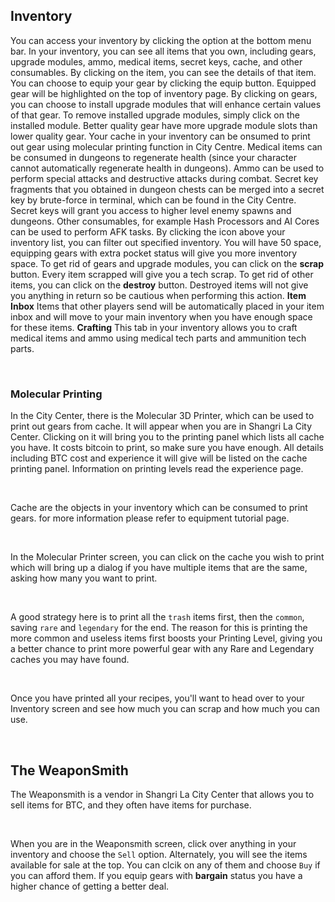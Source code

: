 ## Inventory

You can access your inventory by clicking the option at the bottom menu bar. In your inventory, you can see all items that you own, including gears, upgrade modules, ammo, medical items, secret keys, cache, and other consumables. By clicking on the item, you can see the details of that item. You can choose to equip your gear by clicking the equip button. Equipped gear will be highlighted on the top of inventory page. By clicking on gears, you can choose to install upgrade modules that will enhance certain values of that gear. To remove installed upgrade modules, simply click on the installed module. Better quality gear have more upgrade module slots than lower quality gear. 
Your cache in your inventory can be onsumed to print out gear using molecular printing function in City Centre.
Medical items can be consumed in dungeons to regenerate health (since your character cannot automatically regenerate health in dungeons).
Ammo can be used to perform special attacks and destructive attacks during combat.
Secret key fragments that you obtained in dungeon chests can be merged into a secret key by brute-force in terminal, which can be found in the City Centre. Secret keys will grant you access to higher level enemy spawns and dungeons.
Other consumables, for example Hash Processors and AI Cores can be used to perform AFK tasks.
By clicking the icon above your inventory list, you can filter out specified inventory.
You will have 50 space, equipping gears with extra pocket status will give you more inventory space.
To get rid of gears and upgrade modules, you can click on the **scrap** button. Every item scrapped will give you a tech scrap.
To get rid of other items, you can click on the **destroy** button. Destroyed items will not give you anything in return so be cautious when performing this action.
**Item Inbox**
Items that other players send will be automatically placed in your item inbox and will move to your main inventory when you have enough space for these items.
**Crafting**
This tab in your inventory allows you to craft medical items and ammo using medical tech parts and ammunition tech parts.

<br />

### Molecular Printing

In the City Center, there is the Molecular 3D Printer, which can be used to print out gears from cache. It will appear when you are in Shangri La City Center. Clicking on it will bring you to the printing panel which lists all cache you have. It costs bitcoin to print, so make sure you have enough. All details including BTC cost and experience it will give will be listed on the cache printing panel.
Information on printing levels read the experience page.

<br />

Cache are the objects in your inventory which can be consumed to print gears. for more information please refer to equipment tutorial page.

<br />

In the Molecular Printer screen, you can click on the cache you wish to print which will bring up a dialog if you have multiple items that are the same, asking how many you want to print.

<br />

A good strategy here is to print all the `trash` items first, then the `common`, saving `rare` and `legendary` for the end. The reason for this is printing the more common and useless items first boosts your Printing Level, giving you a better chance to print more powerful gear with any Rare and Legendary caches you may have found.

<br />

Once you have printed all your recipes, you'll want to head over to your Inventory screen and see how much you can scrap and how much you can use.

<br />

## The WeaponSmith

The Weaponsmith is a vendor in Shangri La City Center that allows you to sell items for BTC, and they often have items for purchase.

<br />

When you are in the Weaponsmith screen, click over anything in your inventory and choose the `Sell` option. Alternately, you will see the items available for sale at the top. You can clcik on any of them and choose `Buy` if you can afford them.
If you equip gears with **bargain** status you have a higher chance of getting a better deal.
